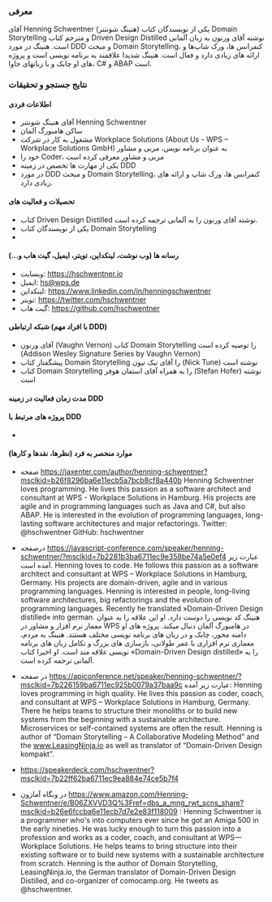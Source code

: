 ### معرفی
آقای Henning Schwentner (هنینگ شونتنر) یکی از نویسندگان کتاب Domain Storytelling و مترجم کتاب Driven Design Distilled نوشته آقای ورنون به زبان آلمانی است. 
هنینگ در مورد DDD و مبحث Domain Storytelling، کنفرانس ها، ورک شاپ‌ها و ارائه های زیادی دارد و فعال است.
هنینگ شدیدا علاقمند به برنامه نویسی است و پروژه های او چابک و با زبانهای جاوا، C# و ABAP است. 

### نتایج جستجو و تحقیقات
#### اطلاعات فردی
* آقای هنینگ شونتنر Henning Schwentner
* ساکن هامبورگ آلمان
* مشغول به کار در شرکت Workplace Solutions (About Us - WPS – Workplace Solutions GmbH) به عنوان برنامه نویس، مربی و مشاور
* خود را Coder، مربی و مشاور معرفی کرده است
* یکی از مهارت ها تخصص در زمینه DDD
* در مورد DDD و مبحث Domain Storytelling، کنفرانس ها، ورک شاپ و ارائه های زیادی دارد.

#### تحصیلات و فعالیت های 
* کتاب Driven Design Distilled نوشته آقای ورنون را به آلمانی ترجمه کرده است.
* یکی از نویسندگان کتاب Domain Storytelling
* 

#### رسانه ها (وب نوشت، لینکداین، تویتر، ایمیل، گیت هاب و...)
* وبسایت: https://hschwentner.io
* ایمیل: hs@wps.de
* لینکداین: https://www.linkedin.com/in/henningschwentner
* تویتر: https://twitter.com/hschwentner
* گیت هاب: https://github.com/hschwentner

#### شبکه ارتباطی (با افراد مهم DDD)
* آقای ورنون (Vaughn Vernon) کتاب Domain Storytelling را توصیه کرده است (Addison Wesley Signature Series by Vaughn Vernon)
* پیشگفتار کتاب Domain Storytelling را آقای نیک تیون (Nick Tune) نوشته است
* کتاب Domain Storytelling را به همراه آقای استفان هوفر (Stefan Hofer) نوشته است

#### مدت زمان فعالیت در زمینه DDD

#### پروژه های مرتبط با DDD
* 

#### موارد منحصر به فرد (نظرها، نقدها و کارها)  
* صفحه https://jaxenter.com/author/henning-schwentner?msclkid=b26f8296ba6e11ecb5a7bcb8cf8a440b
Henning Schwentner loves programming. He lives this passion as a software architect and consultant at WPS - Workplace Solutions in Hamburg. His projects are agile and in programming languages such as Java and C#, but also ABAP. He is interested in the evolution of programming languages, long-lasting software architectures and major refactorings. Twitter: @hschwentner GitHub: hschwentner

* درصفحه https://javascript-conference.com/speaker/henning-schwentner/?msclkid=7b2281b3ba6711ec9e358be74a5e0ef4 عبارت زیر آمده است.
Henning loves to code. He follows this passion as a software architect and consultant at WPS – Workplace Solutions in Hamburg, Germany. His projects are domain-driven, agile and in various programming languages. Henning is interested in people, long-living software architectures, big refactorings and the evolution of programming languages. Recently he translated »Domain-Driven Design distilled« into german.
هنینگ کد نویسی را دوست دارد. او این علاقه را به عنوان معمار نرم افزار و مشاور در WPS در هامبورگ آلمان دنبال میکند. پروژه های او دامنه محور، چابک و در زبان های برنامه نویسی مختلف هستند. هنینگ به مردم، معماری نرم افزاری با عمر طولانی، بازسازی های بزرگ و تکامل زبان های برنامه نویسی علاقه مند است. او اخیرا کتاب «Domain-Driven Design distilled» را به آلمانی ترجمه کرده است.


* در صفحه https://apiconference.net/speaker/henning-schwentner/?msclkid=7b226159ba6711ec925b0079a37baa9c عبارت زیر آمده:
Henning loves programming in high quality. He lives this passion as coder, coach, and consultant at WPS – Workplace Solutions in Hamburg, Germany. There he helps teams to structure their monoliths or to build new systems from the beginning with a sustainable architecture. Microservices or self-contained systems are often the result. Henning is author of “Domain Storytelling – A Collaborative Modeling Method” and the www.LeasingNinja.io as well as translator of “Domain-Driven Design kompakt”.

* https://speakerdeck.com/hschwentner?msclkid=7b22ff62ba6711ec9ea884e74ce5b7f4

* در وبگاه آمازون https://www.amazon.com/Henning-Schwentner/e/B06ZXVVD3Q%3Fref=dbs_a_mng_rwt_scns_share?msclkid=b26e6fccba6e11ecb7d7e2e83f118009 :
Henning Schwentner is a programmer who's into computers ever since he got an Amiga 500 in the early nineties. He was lucky enough to turn this passion into a profession and works as a coder, coach, and consultant at WPS—Workplace Solutions. He helps teams to bring structure into their existing software or to build new systems with a sustainable architecture from scratch. Henning is the author of Domain Storytelling, LeasingNinja.io, the German translator of Domain-Driven Design Distilled, and co-organizer of comocamp.org. He tweets as @hschwentner.


